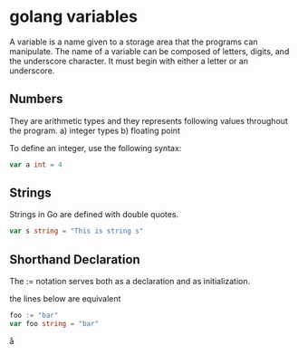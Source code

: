 # golang variables

A variable is a name given to a storage area that the programs can manipulate.
The name of a variable can be composed of letters, digits, and the underscore character.
It must begin with either a letter or an underscore.

## Numbers

They are arithmetic types and they represents following values throughout the program.
a) integer types
b) floating point

To define an integer, use the following syntax:

```go
var a int = 4
```

## Strings

Strings in Go are defined with double quotes.

```go
var s string = "This is string s"
```

## Shorthand Declaration

The := notation serves both as a declaration and as initialization.

the lines below are equivalent

```go
foo := "bar"
var foo string = "bar"
```

å
